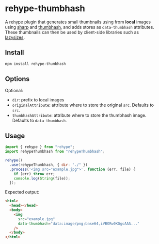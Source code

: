 # rehype-thumbhash

A [rehype](https://github.com/rehypejs/rehype) plugin that generates small thumbnails using from **local** images using [sharp](https://www.npmjs.com/package/sharp) and [thumbhash](https://github.com/evanw/thumbhash), and adds stores as `data-thumbhash` attributes.  
These thumbnails can then be used by client-side libraries such as [lazysizes](https://github.com/aFarkas/lazysizes?tab=readme-ov-file#lqipblurry-image-placeholderblur-up-image-technique).

## Install

```sh
npm install rehype-thumbhash
```

## Options

Optional:

- `dir`: prefix to local images
- `originalAttribute`: attribute where to store the original `src`. Defaults to `src`.
- `thumbhashAttribute`: attribute where to store the thumbhash image. Defaults to `data-thumbhash`.

## Usage

```js
import { rehype } from "rehype";
import rehypeThumbhash from "rehypeThumbhash";

rehype()
  .use(rehypeThumbhash, { dir: "./" })
  .process('<img src="example.jpg">', function (err, file) {
    if (err) throw err;
    console.log(String(file));
  });
```

Expected output:

```html
<html>
  <head></head>
  <body>
    <img
      src="example.jpg"
      data-thumbhash="data:image/png;base64,iVBORw0KGgoAAA..."
    />
  </body>
</html>
```

